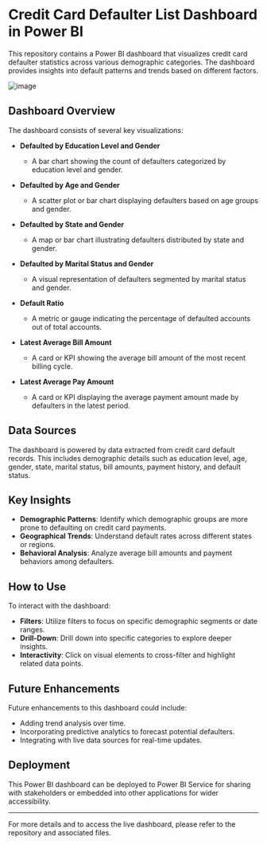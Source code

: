 # Credit Card Defaulter List Dashboard in Power BI

This repository contains a Power BI dashboard that visualizes credit card defaulter statistics across various demographic categories. The dashboard provides insights into default patterns and trends based on different factors.

![image](https://github.com/NDK22/Credit-Card-Defaulter-Powerbi-Dashboard/assets/121696401/20461175-03b9-4ade-ac6b-b9f087b530c2)

## Dashboard Overview

The dashboard consists of several key visualizations:

- **Defaulted by Education Level and Gender**
  - A bar chart showing the count of defaulters categorized by education level and gender.

- **Defaulted by Age and Gender**
  - A scatter plot or bar chart displaying defaulters based on age groups and gender.

- **Defaulted by State and Gender**
  - A map or bar chart illustrating defaulters distributed by state and gender.

- **Defaulted by Marital Status and Gender**
  - A visual representation of defaulters segmented by marital status and gender.

- **Default Ratio**
  - A metric or gauge indicating the percentage of defaulted accounts out of total accounts.

- **Latest Average Bill Amount**
  - A card or KPI showing the average bill amount of the most recent billing cycle.

- **Latest Average Pay Amount**
  - A card or KPI displaying the average payment amount made by defaulters in the latest period.

## Data Sources

The dashboard is powered by data extracted from credit card default records. This includes demographic details such as education level, age, gender, state, marital status, bill amounts, payment history, and default status.

## Key Insights

- **Demographic Patterns**: Identify which demographic groups are more prone to defaulting on credit card payments.
- **Geographical Trends**: Understand default rates across different states or regions.
- **Behavioral Analysis**: Analyze average bill amounts and payment behaviors among defaulters.

## How to Use

To interact with the dashboard:

- **Filters**: Utilize filters to focus on specific demographic segments or date ranges.
- **Drill-Down**: Drill down into specific categories to explore deeper insights.
- **Interactivity**: Click on visual elements to cross-filter and highlight related data points.

## Future Enhancements

Future enhancements to this dashboard could include:

- Adding trend analysis over time.
- Incorporating predictive analytics to forecast potential defaulters.
- Integrating with live data sources for real-time updates.

## Deployment

This Power BI dashboard can be deployed to Power BI Service for sharing with stakeholders or embedded into other applications for wider accessibility.

---

For more details and to access the live dashboard, please refer to the repository and associated files.



